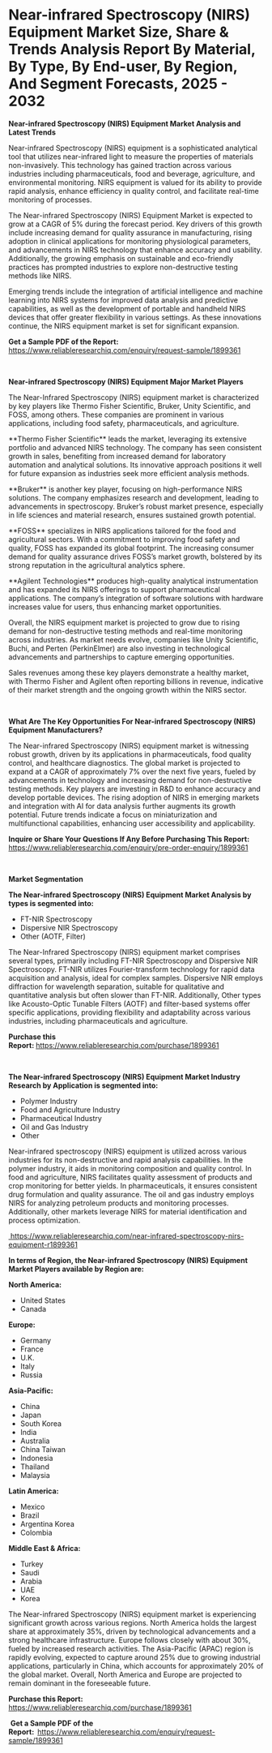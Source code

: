<p><h1>Near-infrared Spectroscopy (NIRS) Equipment Market Size, Share & Trends Analysis Report By Material, By Type, By End-user, By Region, And Segment Forecasts, 2025 - 2032</h1></p><p><strong>Near-infrared Spectroscopy (NIRS) Equipment Market Analysis and Latest Trends</strong></p>
<p><p>Near-infrared Spectroscopy (NIRS) equipment is a sophisticated analytical tool that utilizes near-infrared light to measure the properties of materials non-invasively. This technology has gained traction across various industries including pharmaceuticals, food and beverage, agriculture, and environmental monitoring. NIRS equipment is valued for its ability to provide rapid analysis, enhance efficiency in quality control, and facilitate real-time monitoring of processes.</p><p>The Near-infrared Spectroscopy (NIRS) Equipment Market is expected to grow at a CAGR of 5% during the forecast period. Key drivers of this growth include increasing demand for quality assurance in manufacturing, rising adoption in clinical applications for monitoring physiological parameters, and advancements in NIRS technology that enhance accuracy and usability. Additionally, the growing emphasis on sustainable and eco-friendly practices has prompted industries to explore non-destructive testing methods like NIRS. </p><p>Emerging trends include the integration of artificial intelligence and machine learning into NIRS systems for improved data analysis and predictive capabilities, as well as the development of portable and handheld NIRS devices that offer greater flexibility in various settings. As these innovations continue, the NIRS equipment market is set for significant expansion.</p></p>
<p><strong>Get a Sample PDF of the Report:&nbsp;</strong> <a href="https://www.reliableresearchiq.com/enquiry/request-sample/1899361?utm_campaign=2288&utm_medium=2&utm_source=Github&utm_content=ia&utm_term=12042025&utm_id=near-infrared-spectroscopy-nirs-equipment">https://www.reliableresearchiq.com/enquiry/request-sample/1899361</a></p>
<p>&nbsp;</p>
<p><strong>Near-infrared Spectroscopy (NIRS) Equipment Major Market Players</strong></p>
<p><p>The Near-Infrared Spectroscopy (NIRS) equipment market is characterized by key players like Thermo Fisher Scientific, Bruker, Unity Scientific, and FOSS, among others. These companies are prominent in various applications, including food safety, pharmaceuticals, and agriculture.</p><p>**Thermo Fisher Scientific** leads the market, leveraging its extensive portfolio and advanced NIRS technology. The company has seen consistent growth in sales, benefiting from increased demand for laboratory automation and analytical solutions. Its innovative approach positions it well for future expansion as industries seek more efficient analysis methods.</p><p>**Bruker** is another key player, focusing on high-performance NIRS solutions. The company emphasizes research and development, leading to advancements in spectroscopy. Bruker’s robust market presence, especially in life sciences and material research, ensures sustained growth potential.</p><p>**FOSS** specializes in NIRS applications tailored for the food and agricultural sectors. With a commitment to improving food safety and quality, FOSS has expanded its global footprint. The increasing consumer demand for quality assurance drives FOSS’s market growth, bolstered by its strong reputation in the agricultural analytics sphere.</p><p>**Agilent Technologies** produces high-quality analytical instrumentation and has expanded its NIRS offerings to support pharmaceutical applications. The company’s integration of software solutions with hardware increases value for users, thus enhancing market opportunities.</p><p>Overall, the NIRS equipment market is projected to grow due to rising demand for non-destructive testing methods and real-time monitoring across industries. As market needs evolve, companies like Unity Scientific, Buchi, and Perten (PerkinElmer) are also investing in technological advancements and partnerships to capture emerging opportunities. </p><p>Sales revenues among these key players demonstrate a healthy market, with Thermo Fisher and Agilent often reporting billions in revenue, indicative of their market strength and the ongoing growth within the NIRS sector.</p></p>
<p>&nbsp;</p>
<p><strong>What Are The Key Opportunities For Near-infrared Spectroscopy (NIRS) Equipment Manufacturers?</strong></p>
<p><p>The Near-infrared Spectroscopy (NIRS) equipment market is witnessing robust growth, driven by its applications in pharmaceuticals, food quality control, and healthcare diagnostics. The global market is projected to expand at a CAGR of approximately 7% over the next five years, fueled by advancements in technology and increasing demand for non-destructive testing methods. Key players are investing in R&D to enhance accuracy and develop portable devices. The rising adoption of NIRS in emerging markets and integration with AI for data analysis further augments its growth potential. Future trends indicate a focus on miniaturization and multifunctional capabilities, enhancing user accessibility and applicability.</p></p>
<p><strong>Inquire or Share Your Questions If Any Before Purchasing This Report:</strong> <a href="https://www.reliableresearchiq.com/enquiry/pre-order-enquiry/1899361?utm_campaign=2288&utm_medium=2&utm_source=Github&utm_content=ia&utm_term=12042025&utm_id=near-infrared-spectroscopy-nirs-equipment">https://www.reliableresearchiq.com/enquiry/pre-order-enquiry/1899361</a></p>
<p>&nbsp;</p>
<p><strong>Market Segmentation</strong></p>
<p><strong>The Near-infrared Spectroscopy (NIRS) Equipment Market Analysis by types is segmented into:</strong></p>
<p><ul><li>FT-NIR Spectroscopy</li><li>Dispersive NIR Spectroscopy</li><li>Other (AOTF, Filter)</li></ul></p>
<p><p>The Near-Infrared Spectroscopy (NIRS) equipment market comprises several types, primarily including FT-NIR Spectroscopy and Dispersive NIR Spectroscopy. FT-NIR utilizes Fourier-transform technology for rapid data acquisition and analysis, ideal for complex samples. Dispersive NIR employs diffraction for wavelength separation, suitable for qualitative and quantitative analysis but often slower than FT-NIR. Additionally, Other types like Acousto-Optic Tunable Filters (AOTF) and filter-based systems offer specific applications, providing flexibility and adaptability across various industries, including pharmaceuticals and agriculture.</p></p>
<p><strong>Purchase this Report:&nbsp;</strong><a href="https://www.reliableresearchiq.com/purchase/1899361?utm_campaign=2288&utm_medium=2&utm_source=Github&utm_content=ia&utm_term=12042025&utm_id=near-infrared-spectroscopy-nirs-equipment">https://www.reliableresearchiq.com/purchase/1899361</a></p>
<p>&nbsp;</p>
<p><strong>The Near-infrared Spectroscopy (NIRS) Equipment Market Industry Research by Application is segmented into:</strong></p>
<p><ul><li>Polymer Industry</li><li>Food and Agriculture Industry</li><li>Pharmaceutical Industry</li><li>Oil and Gas Industry</li><li>Other</li></ul></p>
<p><p>Near-infrared spectroscopy (NIRS) equipment is utilized across various industries for its non-destructive and rapid analysis capabilities. In the polymer industry, it aids in monitoring composition and quality control. In food and agriculture, NIRS facilitates quality assessment of products and crop monitoring for better yields. In pharmaceuticals, it ensures consistent drug formulation and quality assurance. The oil and gas industry employs NIRS for analyzing petroleum products and monitoring processes. Additionally, other markets leverage NIRS for material identification and process optimization.</p></p>
<p><a href="https://www.reliableresearchiq.com/near-infrared-spectroscopy-nirs-equipment-r1899361?utm_campaign=2288&utm_medium=2&utm_source=Github&utm_content=ia&utm_term=12042025&utm_id=near-infrared-spectroscopy-nirs-equipment">&nbsp;https://www.reliableresearchiq.com/near-infrared-spectroscopy-nirs-equipment-r1899361</a></p>
<p><strong>In terms of Region, the Near-infrared Spectroscopy (NIRS) Equipment Market Players available by Region are:</strong></p>
<p>
    <p> <strong> North America: </strong>
        <ul>
            <li>United States</li>
            <li>Canada</li>
        </ul>
        </p> 
    <p> <strong> Europe: </strong>
        <ul>
            <li>Germany</li>
            <li>France</li>
            <li>U.K.</li>
            <li>Italy</li>
            <li>Russia</li>
        </ul>
        </p> 
    <p> <strong> Asia-Pacific: </strong>
        <ul>
            <li>China</li>
            <li>Japan</li>
            <li>South Korea</li>
            <li>India</li>
            <li>Australia</li>
            <li>China Taiwan</li>
            <li>Indonesia</li>
            <li>Thailand</li>
            <li>Malaysia</li>
        </ul>
        </p> 
    <p> <strong> Latin America: </strong>
        <ul>
            <li>Mexico</li>
            <li>Brazil</li>
            <li>Argentina Korea</li>
            <li>Colombia</li>
        </ul>
        </p> 
    <p> <strong> Middle East & Africa: </strong>
        <ul>
            <li>Turkey</li>
            <li>Saudi</li>
            <li>Arabia</li>
            <li>UAE</li>
            <li>Korea</li>
        </ul>
    </p>
    </p>
<p><p>The Near-infrared Spectroscopy (NIRS) equipment market is experiencing significant growth across various regions. North America holds the largest share at approximately 35%, driven by technological advancements and a strong healthcare infrastructure. Europe follows closely with about 30%, fueled by increased research activities. The Asia-Pacific (APAC) region is rapidly evolving, expected to capture around 25% due to growing industrial applications, particularly in China, which accounts for approximately 20% of the global market. Overall, North America and Europe are projected to remain dominant in the foreseeable future.</p></p>
<p><strong>Purchase this Report: </strong><a href="https://www.reliableresearchiq.com/purchase/1899361?utm_campaign=2288&utm_medium=2&utm_source=Github&utm_content=ia&utm_term=12042025&utm_id=near-infrared-spectroscopy-nirs-equipment">https://www.reliableresearchiq.com/purchase/1899361</a></p>
<p>&nbsp;<strong>Get a Sample PDF of the Report:&nbsp;&nbsp;</strong><a href="https://www.reliableresearchiq.com/enquiry/request-sample/1899361?utm_campaign=2288&utm_medium=2&utm_source=Github&utm_content=ia&utm_term=12042025&utm_id=near-infrared-spectroscopy-nirs-equipment">https://www.reliableresearchiq.com/enquiry/request-sample/1899361</a></p>
<p><strong></strong></p>
<p><p></p><p></p><p></p></p>